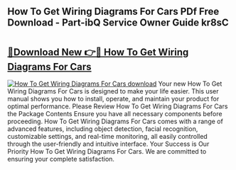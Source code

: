 ## How To Get Wiring Diagrams For Cars PDf Free Download - Part-ibQ Service Owner Guide kr8sC

# <h2><a href="http://dfrllix.blite.top/?on=How+To+Get+Wiring+Diagrams+For+Cars">🔗Download New 👉🔴 How To Get Wiring Diagrams For Cars</a></h2>

[![How To Get Wiring Diagrams For Cars download](https://i.imgur.com/lujVjoI.png)](http://dfrllix.blite.top/?on=How+To+Get+Wiring+Diagrams+For+Cars)
Your new How To Get Wiring Diagrams For Cars is designed to make your life easier. This user manual shows you how to install, operate, and maintain your product for optimal performance. Please Review How To Get Wiring Diagrams For Cars the Package Contents Ensure you have all necessary components before proceeding. How To Get Wiring Diagrams For Cars comes with a range of advanced features, including object detection, facial recognition, customizable settings, and real-time monitoring, all easily controlled through the user-friendly and intuitive interface. Your Success is Our Priority How To Get Wiring Diagrams For Cars. We are committed to ensuring your complete satisfaction.
